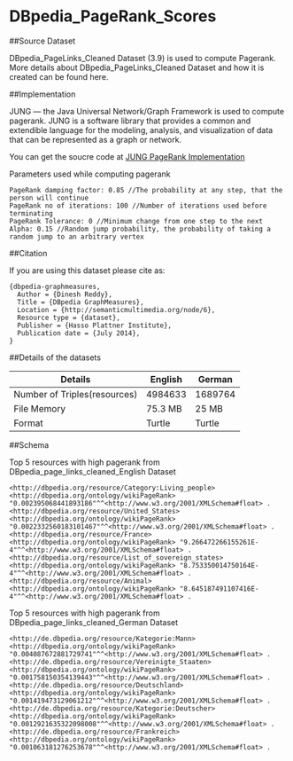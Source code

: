 DBpedia_PageRank_Scores
================

##Source Dataset


DBpedia_PageLinks_Cleaned Dataset (3.9) is used to compute Pagerank. More details about DBpedia_PageLinks_Cleaned Dataset and how it is created can be found here.


##Implementation

JUNG — the Java Universal Network/Graph Framework is used to compute pagerank. JUNG is a software library that provides a common and extendible language for the modeling, analysis, and visualization of data that can be represented as a graph or network. 

You can get the soucre code at [JUNG PageRank Implementation](https://github.com/dineshreddykdp/JungGraphMeasures)

Parameters used while computing pagerank

```
PageRank damping factor: 0.85 //The probability at any step, that the person will continue
PageRank no of iterations: 100 //Number of iterations used before terminating
PageRank Tolerance: 0 //Minimum change from one step to the next
Alpha: 0.15 //Random jump probability, the probability of taking a random jump to an arbitrary vertex
```
##Citation

If you are using this dataset please cite as:

```
{dbpedia-graphmeasures,
  Author = {Dinesh Reddy},
  Title = {DBpedia GraphMeasures},
  Location = {http://semanticmultimedia.org/node/6},
  Resource type = {dataset},
  Publisher = {Hasso Plattner Institute},
  Publication date = {July 2014},
}
```
##Details of the datasets


Details | English | German
------- | ------- | ------
Number of Triples(resources) | 4984633 | 1689764
File Memory | 75.3 MB | 25 MB
Format | Turtle | Turtle



##Schema 


Top 5 resources with high pagerank from DBpedia_page_links_cleaned_English Dataset

```
<http://dbpedia.org/resource/Category:Living_people> <http://dbpedia.org/ontology/wikiPageRank> "0.002395068441893186"^^<http://www.w3.org/2001/XMLSchema#float> .
<http://dbpedia.org/resource/United_States> <http://dbpedia.org/ontology/wikiPageRank> "0.0022332560183101467"^^<http://www.w3.org/2001/XMLSchema#float> .
<http://dbpedia.org/resource/France> <http://dbpedia.org/ontology/wikiPageRank> "9.266472266155261E-4"^^<http://www.w3.org/2001/XMLSchema#float> .
<http://dbpedia.org/resource/List_of_sovereign_states> <http://dbpedia.org/ontology/wikiPageRank> "8.753350014750164E-4"^^<http://www.w3.org/2001/XMLSchema#float> .
<http://dbpedia.org/resource/Animal> <http://dbpedia.org/ontology/wikiPageRank> "8.645187491107416E-4"^^<http://www.w3.org/2001/XMLSchema#float> .
```

Top 5 resources with high pagerank from DBpedia_page_links_cleaned_German Dataset

```
<http://de.dbpedia.org/resource/Kategorie:Mann> <http://dbpedia.org/ontology/wikiPageRank> "0.004087672881729741"^^<http://www.w3.org/2001/XMLSchema#float> .
<http://de.dbpedia.org/resource/Vereinigte_Staaten> <http://dbpedia.org/ontology/wikiPageRank> "0.001758150354139443"^^<http://www.w3.org/2001/XMLSchema#float> .
<http://de.dbpedia.org/resource/Deutschland> <http://dbpedia.org/ontology/wikiPageRank> "0.001419473129061212"^^<http://www.w3.org/2001/XMLSchema#float> .
<http://de.dbpedia.org/resource/Kategorie:Deutscher> <http://dbpedia.org/ontology/wikiPageRank> "0.0012921635322098008"^^<http://www.w3.org/2001/XMLSchema#float> .
<http://de.dbpedia.org/resource/Frankreich> <http://dbpedia.org/ontology/wikiPageRank> "0.001063181276253678"^^<http://www.w3.org/2001/XMLSchema#float> .
```
